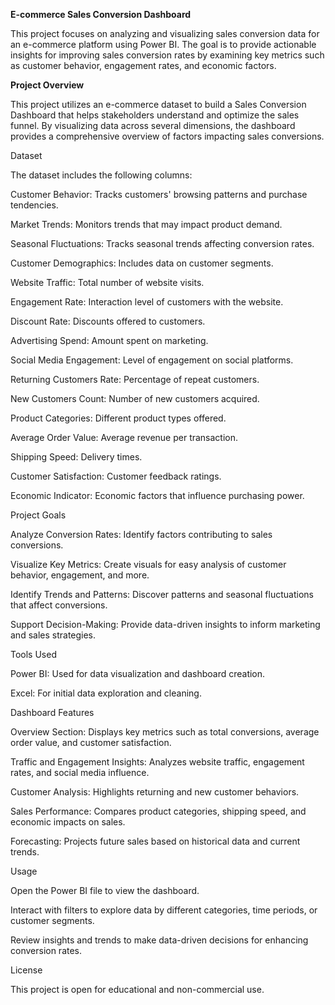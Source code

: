 **E-commerce Sales Conversion Dashboard**

This project focuses on analyzing and visualizing sales conversion data for an e-commerce platform using Power BI. The goal is to provide actionable insights for improving sales conversion rates by examining key metrics such as customer behavior, engagement rates, and economic factors.


**Project Overview**

This project utilizes an e-commerce dataset to build a Sales Conversion Dashboard that helps stakeholders understand and optimize the sales funnel. By visualizing data across several dimensions, the dashboard provides a comprehensive overview of factors impacting sales conversions.


Dataset

The dataset includes the following columns:

Customer Behavior: Tracks customers' browsing patterns and purchase tendencies.

Market Trends: Monitors trends that may impact product demand.

Seasonal Fluctuations: Tracks seasonal trends affecting conversion rates.

Customer Demographics: Includes data on customer segments.

Website Traffic: Total number of website visits.

Engagement Rate: Interaction level of customers with the website.

Discount Rate: Discounts offered to customers.

Advertising Spend: Amount spent on marketing.

Social Media Engagement: Level of engagement on social platforms.

Returning Customers Rate: Percentage of repeat customers.

New Customers Count: Number of new customers acquired.

Product Categories: Different product types offered.

Average Order Value: Average revenue per transaction.

Shipping Speed: Delivery times.

Customer Satisfaction: Customer feedback ratings.

Economic Indicator: Economic factors that influence purchasing power.


Project Goals

Analyze Conversion Rates: Identify factors contributing to sales conversions.

Visualize Key Metrics: Create visuals for easy analysis of customer behavior, engagement, and more.

Identify Trends and Patterns: Discover patterns and seasonal fluctuations that affect conversions.

Support Decision-Making: Provide data-driven insights to inform marketing and sales strategies.


Tools Used

Power BI: Used for data visualization and dashboard creation.

Excel: For initial data exploration and cleaning.


Dashboard Features

Overview Section: Displays key metrics such as total conversions, average order value, and customer satisfaction.

Traffic and Engagement Insights: Analyzes website traffic, engagement rates, and social media influence.

Customer Analysis: Highlights returning and new customer behaviors.

Sales Performance: Compares product categories, shipping speed, and economic impacts on sales.

Forecasting: Projects future sales based on historical data and current trends.


Usage

Open the Power BI file to view the dashboard.

Interact with filters to explore data by different categories, time periods, or customer segments.

Review insights and trends to make data-driven decisions for enhancing conversion rates.


License

This project is open for educational and non-commercial use.




